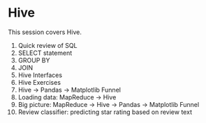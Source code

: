 # Hive

This session covers Hive.

1. Quick review of SQL
 1. SELECT statement
 2. GROUP BY
 3. JOIN
3. Hive Interfaces
4. Hive Exercises
5. Hive -> Pandas -> Matplotlib Funnel
6. Loading data: MapReduce -> Hive 
6. Big picture: MapReduce -> Hive -> Pandas -> Matplotlib Funnel 
7. Review classifier: predicting star rating based on review text
 



